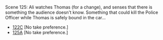Scene 125: Ali watches Thomas (for a change), and senses that there is something the audience doesn't know. Something that could kill the Police Officer while Thomas is safely bound in the car...

* [122C](122C.md) [No take preference.]
* [125A](125A.md) [No take preference.]
